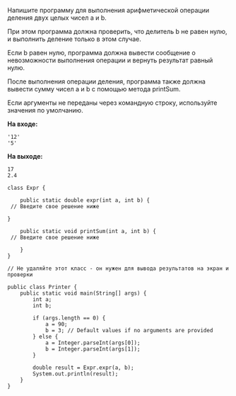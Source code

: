 Напишите программу для выполнения арифметической операции деления двух целых чисел a и b.

При этом программа должна проверить, что делитель b не равен нулю, и выполнить деление только в этом случае.

Если b равен нулю, программа должна вывести сообщение о невозможности выполнения операции и вернуть результат равный нулю.

После выполнения операции деления, программа также должна вывести сумму чисел a и b с помощью метода printSum.

Если аргументы не переданы через командную строку, используйте значения по умолчанию.

**На входе:**
```
'12'
'5'
```
**На выходе:**
```
17
2.4
```

```shell
class Expr {

    public static double expr(int a, int b) {
 // Введите свое решение ниже

}

    public static void printSum(int a, int b) {
 // Введите свое решение ниже

    }
}

// Не удаляйте этот класс - он нужен для вывода результатов на экран и проверки

public class Printer {
    public static void main(String[] args) {
        int a;
        int b;

        if (args.length == 0) {
            a = 90;
            b = 3; // Default values if no arguments are provided
        } else {
            a = Integer.parseInt(args[0]);
            b = Integer.parseInt(args[1]);
        } 

        double result = Expr.expr(a, b);
        System.out.println(result);
    }
}
```